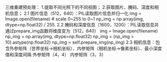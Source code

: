 三维重建预处理：
1.提取不同光照下的不同视图；
2.获取图片、腌码、深度和相机信息；
  2.1 图片信息（512，640）：PIL读取图片信息并归一化
        img = Image.open(filename)
        # scale 0~255 to 0~1
        np_img = np.array(img, dtype=np.float32) / 255.
  2.2 腌码和深度信息（1600，1200）：PIL读取信息并通过prepare_img函数将维度变为（512，640）
        img = Image.open(filename)
        np_img = np.array(img, dtype=np.float32)
        np_img = (np_img > 10).astype(np.float32)
        np_img = self.prepare_img(np_img)
  2.3 相机信息：包含外参矩阵（世界坐标->相机坐标）、内参矩阵（相机坐标->像素坐标）、最小深度值和深度间隔
        外参矩阵（4，4）
        内参矩阵（3，3）
